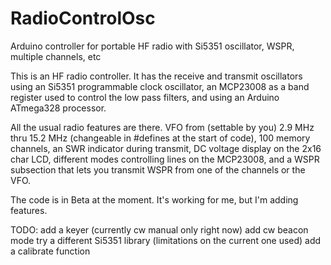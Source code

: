 # RadioControlOsc
Arduino controller for portable HF radio with Si5351 oscillator, WSPR, multiple channels, etc

This is an HF radio controller. It has the receive and transmit oscillators
using an Si5351 programmable clock oscillator, an MCP23008 as a band register
used to control the low pass filters, and using an Arduino ATmega328 processor.

All the usual radio features are there. VFO from (settable by you) 2.9 MHz thru
15.2 MHz (changeable in #defines at the start of code), 100 memory channels, 
an SWR indicator during transmit, DC voltage display on the 2x16 char LCD, different 
modes controlling lines on the MCP23008, and a WSPR subsection that lets you 
transmit WSPR from one of the channels or the VFO.

The code is in Beta at the moment. It's working for me, but I'm adding features.

TODO: 
add a keyer (currently cw manual only right now)
add cw beacon mode 
try a different Si5351 library (limitations on the current one used)
add a calibrate function


